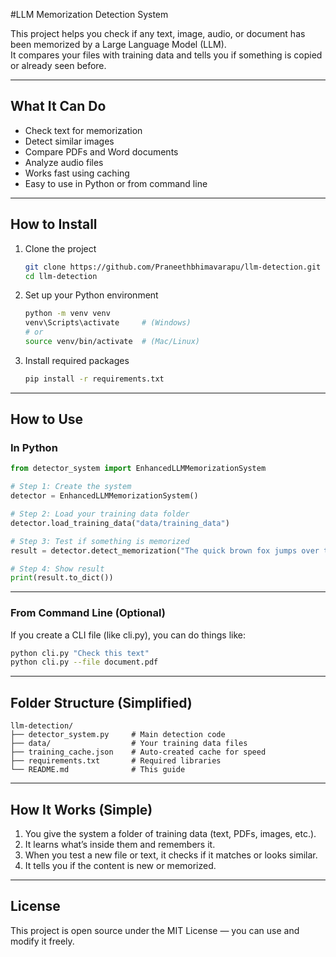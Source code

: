  #LLM Memorization Detection System

This project helps you check if any text, image, audio, or document has been memorized by a Large Language Model (LLM).  
It compares your files with training data and tells you if something is copied or already seen before.

---

## What It Can Do

- Check text for memorization  
- Detect similar images  
- Compare PDFs and Word documents  
- Analyze audio files  
- Works fast using caching  
- Easy to use in Python or from command line

---

## How to Install

1. Clone the project
   ```bash
   git clone https://github.com/Praneethbhimavarapu/llm-detection.git
   cd llm-detection
   ```

2. Set up your Python environment
   ```bash
   python -m venv venv
   venv\Scripts\activate     # (Windows)
   # or
   source venv/bin/activate  # (Mac/Linux)
   ```

3. Install required packages
   ```bash
   pip install -r requirements.txt
   ```

---

## How to Use

### In Python
```python
from detector_system import EnhancedLLMMemorizationSystem

# Step 1: Create the system
detector = EnhancedLLMMemorizationSystem()

# Step 2: Load your training data folder
detector.load_training_data("data/training_data")

# Step 3: Test if something is memorized
result = detector.detect_memorization("The quick brown fox jumps over the lazy dog")

# Step 4: Show result
print(result.to_dict())
```

---

### From Command Line (Optional)
If you create a CLI file (like cli.py), you can do things like:

```bash
python cli.py "Check this text"
python cli.py --file document.pdf
```

---

## Folder Structure (Simplified)

```
llm-detection/
├── detector_system.py     # Main detection code
├── data/                  # Your training data files
├── training_cache.json    # Auto-created cache for speed
├── requirements.txt       # Required libraries
└── README.md              # This guide
```

---

## How It Works (Simple)

1. You give the system a folder of training data (text, PDFs, images, etc.).  
2. It learns what’s inside them and remembers it.  
3. When you test a new file or text, it checks if it matches or looks similar.  
4. It tells you if the content is new or memorized.

---

## License

This project is open source under the MIT License — you can use and modify it freely.
#
